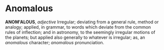 # Anomalous

**ANOM'ALOUS**, _adjective_ Irregular; deviating from a general rule, method or analogy; applied, in grammar, to words which deviate from the common rules of inflection; and in astronomy, to the seemingly irregular motions of the planets; but applied also generally to whatever is irregular; as, an _anomalous_ character; _anomalous_ pronunciation.